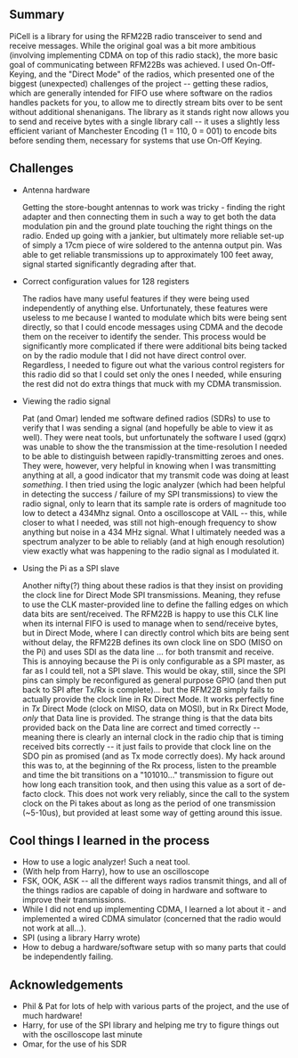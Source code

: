 ## Summary

PiCell is a library for using the RFM22B radio transceiver to send and receive messages. While the original goal was a bit more ambitious (involving implementing CDMA on top of this radio stack), the more basic goal of communicating between RFM22Bs was achieved. I used On-Off-Keying, and the "Direct Mode" of the radios, which presented one of the biggest (unexpected) challenges of the project -- getting these radios, which are generally intended for FIFO use where software on the radios handles packets for you, to allow me to directly stream bits over to be sent without additional shenanigans. The library as it stands right now allows you to send and receive bytes with a single library call -- it uses a slightly less efficient variant of Manchester Encoding (1 = 110, 0 = 001) to encode bits before sending them, necessary for systems that use On-Off Keying. 

## Challenges
* Antenna hardware
    
    Getting the store-bought antennas to work was tricky - finding the right adapter and then connecting them in such a way to get both the data modulation pin and the ground plate touching the right things on the radio. Ended up going with a jankier, but ultimately more reliable set-up of simply a 17cm piece of wire soldered to the antenna output pin. Was able to get reliable transmissions up to approximately 100 feet away, signal started significantly degrading after that. 

* Correct configuration values for 128 registers

    The radios have many useful features if they were being used independently of anything else. Unfortunately, these features were useless to me because I wanted to modulate which bits were being sent directly, so that I could encode messages using CDMA and the decode them on the receiver to identify the sender. This process would be significantly more complicated if there were additional bits being tacked on by the radio module that I did not have direct control over. Regardless, I needed to figure out what the various control registers for this radio did so that I could set only the ones I needed, while ensuring the rest did not do extra things that muck with my CDMA transmission. 

* Viewing the radio signal
    
    Pat (and Omar) lended me software defined radios (SDRs) to use to verify that I was sending a signal (and hopefully be able to view it as well). They were neat tools, but unfortunately the software I used (gqrx) was unable to show the the transmission at the time-resolution I needed to be able to distinguish between rapidly-transmitting zeroes and ones. They were, however, very helpful in knowing when I was transmitting anything at all, a good indicator that my transmit code was doing at least _something_. I then tried using the logic analyzer (which had been helpful in detecting the success / failure of my SPI transmissions) to view the radio signal, only to learn that its sample rate is orders of magnitude too low to detect a 434Mhz signal. Onto a oscilloscope at VAIL -- this, while closer to what I needed, was still not high-enough frequency to show anything but noise in a 434 MHz signal. What I ultimately needed was a spectrum analyzer to be able to reliably (and at high enough resolution) view exactly what was happening to the radio signal as I modulated it.  

* Using the Pi as a SPI slave

    Another nifty(?) thing about these radios is that they insist on providing the clock line for Direct Mode SPI transmissions. Meaning, they refuse to use the CLK master-provided line to define the falling edges on which data bits are sent/received. The RFM22B is happy to use this CLK line when its internal FIFO is used to manage when to send/receive bytes, but in Direct Mode, where I can directly control which bits are being sent without delay, the RFM22B defines its own clock line on SDO (MISO on the Pi) and uses SDI as the data line ... for both transmit and receive. This is annoying because the Pi is only configurable as a SPI master, as far as I could tell, not a SPI slave. This would be okay, still, since the SPI pins can simply be reconfigured as general purpose GPIO (and then put back to SPI after Tx/Rx is complete)... but the RFM22B simply fails to actually provide the clock line in Rx Direct Mode. It works perfectly fine in *Tx* Direct Mode (clock on MISO, data on MOSI), but in Rx Direct Mode, _only_ that Data line is provided. The strange thing is that the data bits provided back on the Data line are correct and timed correctly -- meaning there is clearly an internal clock in the radio chip that is timing received bits correctly -- it just fails to provide that clock line on the SDO pin as promised (and as Tx mode correctly does). My hack around this was to, at the beginning of the Rx process, listen to the preamble and time the bit transitions on a "101010..." transmission to figure out how long each transition took, and then using this value as a sort of de-facto clock. This does not work very reliably, since the call to the system clock on the Pi takes about as long as the period of one transmission (~5-10us), but provided at least some way of getting around this issue. 

## Cool things I learned in the process
* How to use a logic analyzer! Such a neat tool.
* (With help from Harry), how to use an oscilloscope
* FSK, OOK, ASK -- all the different ways radios transmit things, and all of the things radios are capable of doing in hardware and software to improve their transmissions.
* While I did not end up implementing CDMA, I learned a lot about it - and implemented a wired CDMA simulator (concerned that the radio would not work at all...).
* SPI (using a library Harry wrote) 
* How to debug a hardware/software setup with so many parts that could be independently failing.

## Acknowledgements
* Phil & Pat for lots of help with various parts of the project, and the use of much hardware!
* Harry, for use of the SPI library and helping me try to figure things out with the oscilloscope last minute
* Omar, for the use of his SDR
